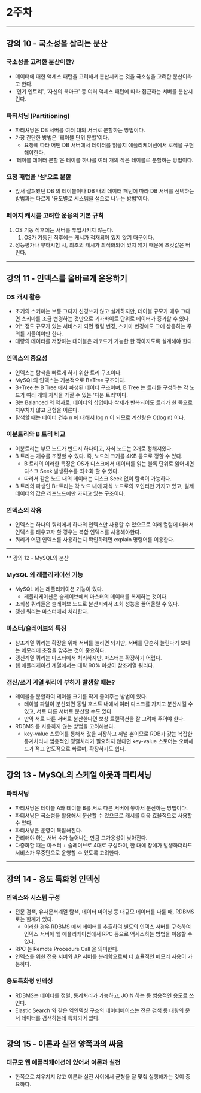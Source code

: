 # 2주차
- - -
## 강의 10 - 국소성을 살리는 분산

### 국소성을 고려한 분산이란?
* 데이터에 대한 액세스 패턴을 고려해서 분산시키는 것을 국소성을 고려한 분산이라고 한다.
* '인기 엔트리', '자신의 북마크' 등 여러 액세스 패턴에 따라 접근하는 서버를 분산시킨다.

### 파티셔닝 (Partitioning)
* 파티셔닝은 DB 서버를 여러 대의 서버로 분할하는 방법이다.
* 가장 간단한 방법은 '테이블 단위 분할'이다.
  * 요청에 따라 어떤 DB 서버에서 데이터를 읽을지 애플리케이션에서 로직을 구현해야한다.
* '테이블 데이터 분할'은 테이블 하나를 여러 개의 작은 테이블로 분할하는 방법이다.

### 요청 패턴을 '섬'으로 분할
* 앞서 살펴봤던 DB 의 테이블이나 DB 내의 데이터 패턴에 따라 DB 서버를 선택하는 방법과는 다르게 '용도별로 시스템을 섬으로 나누는 방법'이다.

### 페이지 캐시를 고려한 운용의 기본 규칙
1. OS 기동 직후에는 서버를 투입시키지 않는다.
   1. OS가 기동된 직후에는 캐시가 적재되어 있지 않기 때문이다.
2. 성능평가나 부하시험 시, 최초의 캐시가 최적화되어 있지 않기 때문에 초깃값은 버린다.

- - -
## 강의 11 - 인덱스를 올바르게 운용하기

### OS 캐시 활용
* 초기의 스키마는 보통 그다지 신경쓰지 않고 설계하지만, 테이블 규모가 매우 크다면 스키마를 조금 변경하는 것만으로 기가바이트 단위로 데이터가 증가할 수 있다.
* 어느정도 규모가 있는 서비스가 되면 컬럼 변경, 스키마 변경에도 그에 상응하는 주의를 기울여야만 한다.
* 대량의 데이터를 저장하는 테이블은 레코드가 가능한 한 작아지도록 설계해야 한다.

### 인덱스의 중요성
* 인덱스는 탐색을 빠르게 하기 위한 트리 구조이다.
* MySQL의 인덱스는 기본적으로 B+Tree 구조이다.
* B+Tree 는 B Tree 에서 파생된 데이터 구조이며, B Tree 는 트리를 구성하는 각 노드가 여러 개의 자식을 가질 수 있는 '다분 트리'이다.
* B는 Balanced 의 약자로, 데이터의 삽입이나 삭제가 반복되어도 트리가 한 쪽으로 치우치지 않고 균형을 이룬다.
* 탐색할 때는 데이터 건수 n 에 대해서 log n 이 되므로 계산량은 O(log n) 이다.

### 이분트리와 B 트리 비교
* 이분트리는 부모 노드가 반드시 하나이고, 자식 노드는 2개로 정해져있다.
* B 트리는 개수를 조정할 수 있다. 즉, 노드의 크기를 4KB 등으로 정할 수 있다.
  * B 트리의 이러한 특징은 OS가 디스크에서 데이터를 읽는 블록 단위로 읽어내면 디스크 Seek 발생횟수를 최소화 할 수 있다.
  * 따라서 같은 노드 내의 데이터는 디스크 Seek 없이 탐색이 가능하다.
* B 트리의 파생인 B+트리는 각 노드 내에 자식 노드로의 포인터만 가지고 있고, 실제 데이터의 값은 리프노드에만 가지고 있는 구조이다.

### 인덱스의 작용
* 인덱스는 하나의 쿼리에서 하나의 인덱스만 사용할 수 있으므로 여러 컬럼에 대해서 인덱스를 태우고자 할 경우는 복합 인덱스를 사용해야한다.
* 쿼리가 어떤 인덱스를 사용하는지 확인하려면 explain 명령어를 이용한다.

- - -
** 강의 12 - MySQL의 분산

### MySQL 의 레플리케이션 기능
* MySQL 에는 레플리케이션 기능이 있다.
  * 레플리케이션은 슬레이브에서 마스터의 데이터를 복제하는 것이다.
* 조회성 쿼리들은 슬레이브 노드로 분산시켜서 조회 성능을 끌어올릴 수 있다.
* 갱신 쿼리는 마스터에서 처리한다.

### 마스터/슬레이브의 특징
* 참조계열 쿼리는 확장을 위해 서버를 늘리면 되지만, 서버를 단순히 늘린다기 보다는 메모리에 초점을 맞추는 것이 중요하다.
* 갱신계열 쿼리는 마스터에서 처리하지만, 마스터는 확장하기 어렵다. 
* 웹 애플리케이션 계열에서는 대략 90% 이상이 참조계열 쿼리다.

### 갱신/쓰기 계열 쿼리에 부하가 발생할 때는?
* 테이블을 분할하여 테이블 크기를 작게 줄여주는 방법이 있다.
  * 테이블 파일이 분산되면 동일 호스트 내에서 여러 디스크를 가지고 분산시킬 수 있고, 서로 다른 서버로 분산할 수도 있다.
  * 만약 서로 다른 서버로 분산한다면 보상 트랜잭션을 잘 고려해 주어야 한다.
* RDBMS 를 사용하지 않는 방법을 고려해본다.
  * key-value 스토어를 통해서 값을 저장하고 꺼낼 뿐이므로 RDB가 갖는 복잡한 통계처리나 범용적인 정렬처리가 필요하지 않다면 key-value 스토어는 오버헤드가 적고 압도적으로 빠르며, 확장하기도 쉽다.

- - -
## 강의 13 - MySQL의 스케일 아웃과 파티셔닝

### 파티셔닝
* 파티셔닝은 테이블 A와 테이블 B를 서로 다른 서버에 놓아서 분산하는 방법이다.
* 파티셔닝은 국소성을 활용해서 분산할 수 있으므로 캐시를 더욱 효율적으로 사용할 수 있다.
* 파티셔닝은 운영이 복잡해진다.
* 관리해야 하는 서버 수가 늘어나는 만큼 고가용성이 낮아진다.
* 다중화할 때는 마스터 + 슬레이브로 4대로 구성하여, 한 대에 장애가 발생하더라도 서비스가 무중단으로 운영할 수 있도록 고려한다.

- - -
## 강의 14 - 용도 특화형 인덱싱

### 인덱스와 시스템 구성
* 전문 검색, 유사문서계열 탐색, 데이터 마이닝 등 대규모 데이터를 다룰 때, RDBMS 로는 한계가 있다.
  * 이러한 경우 RDBMS 에서 데이터를 추출하여 별도의 인덱스 서버를 구축하여 인덱스 서버에 웹 애플리케이션에서 RPC 등으로 액세스하는 방법을 이용할 수 있다.
* RPC 는 Remote Procedure Call 을 의미한다.
* 인덱스를 위한 전용 서버와 AP 서버를 분리함으로써 더 효율적인 메모리 사용이 가능하다.

### 용도특화형 인덱싱
* RDBMS는 데이터를 정렬, 통계처리가 가능하고, JOIN 하는 등 범용적인 용도로 쓰인다.
* Elastic Search 와 같은 역인덱싱 구조의 데이터베이스는 전문 검색 등 대량의 문서 데이터를 검색하는데 특화되어 있다.

- - -
## 강의 15 - 이론과 실전 양쪽과의 싸움

### 대규모 웹 애플리케이션에 있어서 이론과 실전
* 한쪽으로 치우치지 않고 이론과 실전 사이에서 균형을 잘 맞춰 실행해가는 것이 중요하다.